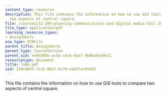 ```yaml
---
content_type: resource
description: This file contains the information on how to use GIS tools to compare
  two aspects of central square.
file: /courses/11-204-planning-communications-and-digital-media-fall-2004/13dc0035f11b801fbc74e4a47ac65eb3_lab6.pdf
file_type: application/pdf
learning_resource_types:
- Assignments
ocw_type: OCWFile
parent_title: Assignments
parent_type: CourseSection
parent_uid: ee6e388e-ac5a-cecb-daa7-9b9babe1de31
resourcetype: Document
title: lab6.pdf
uid: 13dc0035-f11b-801f-bc74-e4a47ac65eb3
---
```

This file contains the information on how to use GIS tools to compare two aspects of central square.

